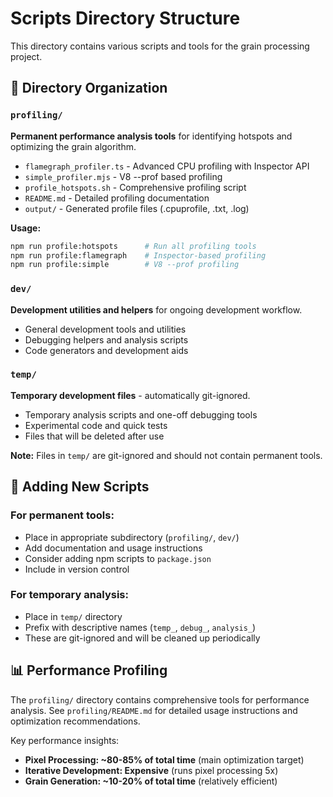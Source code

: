 # Scripts Directory Structure

This directory contains various scripts and tools for the grain processing project.

## 📁 Directory Organization

### `profiling/`
**Permanent performance analysis tools** for identifying hotspots and optimizing the grain algorithm.

- `flamegraph_profiler.ts` - Advanced CPU profiling with Inspector API
- `simple_profiler.mjs` - V8 --prof based profiling  
- `profile_hotspots.sh` - Comprehensive profiling script
- `README.md` - Detailed profiling documentation
- `output/` - Generated profile files (.cpuprofile, .txt, .log)

**Usage:**
```bash
npm run profile:hotspots      # Run all profiling tools
npm run profile:flamegraph    # Inspector-based profiling  
npm run profile:simple        # V8 --prof profiling
```

### `dev/`
**Development utilities and helpers** for ongoing development workflow.

- General development tools and utilities
- Debugging helpers and analysis scripts
- Code generators and development aids

### `temp/`
**Temporary development files** - automatically git-ignored.

- Temporary analysis scripts and one-off debugging tools
- Experimental code and quick tests
- Files that will be deleted after use

**Note:** Files in `temp/` are git-ignored and should not contain permanent tools.

## 🔧 Adding New Scripts

### For permanent tools:
- Place in appropriate subdirectory (`profiling/`, `dev/`)
- Add documentation and usage instructions
- Consider adding npm scripts to `package.json`
- Include in version control

### For temporary analysis:
- Place in `temp/` directory
- Prefix with descriptive names (`temp_`, `debug_`, `analysis_`)
- These are git-ignored and will be cleaned up periodically

## 📊 Performance Profiling

The `profiling/` directory contains comprehensive tools for performance analysis. See `profiling/README.md` for detailed usage instructions and optimization recommendations.

Key performance insights:
- **Pixel Processing: ~80-85% of total time** (main optimization target)
- **Iterative Development: Expensive** (runs pixel processing 5x)
- **Grain Generation: ~10-20% of total time** (relatively efficient)
